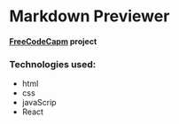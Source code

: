# Markdown Previewer
#### [FreeCodeCapm](https://freecodecamp.org/learn) project

### Technologies used:
* html
* css 
* javaScrip
* React



